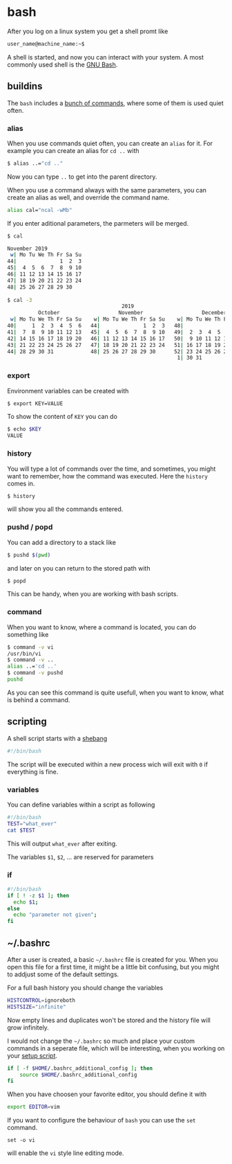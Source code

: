 # bash

After you log on a linux system you get a shell promt like

```bash
user_name@machine_name:~$
```

A shell is started, and now you can interact with your system.
A most commonly used shell is the [GNU Bash][bash].

## buildins

The `bash` includes a [bunch of commands][buildin], where some of them is used quiet often.

### alias 

When you use commands quiet often, you can create an `alias` for it.
For example you can create an alias for `cd ..` with

```bash
$ alias ..="cd .." 
```

Now you can type `..` to get into the parent directory.

When you use a command always with the same parameters, you can create an alias as well, 
and override the command name.

```bash
alias cal="ncal -wMb"
```

If you enter aditional parameters, the parmeters will be merged.

```bash
$ cal

November 2019        
 w| Mo Tu We Th Fr Sa Su   
44|              1  2  3   
45|  4  5  6  7  8  9 10   
46| 11 12 13 14 15 16 17   
47| 18 19 20 21 22 23 24   
48| 25 26 27 28 29 30      
                                  
$ cal -3
                                     2019
          October                   November                   December           
 w| Mo Tu We Th Fr Sa Su    w| Mo Tu We Th Fr Sa Su    w| Mo Tu We Th Fr Sa Su   
40|     1  2  3  4  5  6   44|              1  2  3   48|                    1   
41|  7  8  9 10 11 12 13   45|  4  5  6  7  8  9 10   49|  2  3  4  5  6  7  8   
42| 14 15 16 17 18 19 20   46| 11 12 13 14 15 16 17   50|  9 10 11 12 13 14 15   
43| 21 22 23 24 25 26 27   47| 18 19 20 21 22 23 24   51| 16 17 18 19 20 21 22   
44| 28 29 30 31            48| 25 26 27 28 29 30      52| 23 24 25 26 27 28 29   
                                                       1| 30 31             
```

### export

Environment variables can be created with

```bash
$ export KEY=VALUE 
```

To show the content of `KEY` you can do

```bash
$ echo $KEY
VALUE
```

### history

You will type a lot of commands over the time, and sometimes, you might want to remember, how the command was executed.
Here the `history` comes in. 

```bash
$ history 
```

will show you all the commands entered. 

### pushd / popd

You can add a directory to a stack like

```bash
$ pushd $(pwd) 
```

and later on you can return to the stored path with

```bash
$ popd 
```

This can be handy, when you are working with bash scripts.


### command

When you want to know, where a command is located, you can do something like

```bash
$ command -v vi
/usr/bin/vi
$ command -v ..
alias ..='cd ..'
$ command -v pushd
pushd
```

As you can see this command is quite usefull, when you want to know, what is behind a command.

## scripting

A shell script starts with a [shebang][shebang] 

```bash
#!/bin/bash
```

The script will be executed within a new process wich will exit with `0` if everything is fine.

### variables

You can define variables within a script as following

```bash
#!/bin/bash
TEST="what_ever"
cat $TEST
```

This will output `what_ever` after exiting. 

The variables `$1`, `$2`, ... are reserved for parameters

### if

```bash
#!/bin/bash
if [ ! -z $1 ]; then
  echo $1;
else
  echo "parameter not given";
fi
```

<!--
### case

### while

### exit

-->

## ~/.bashrc

After a user is created, a basic `~/.bashrc` file is created for you. 
When you open this file for a first time, it might be a little bit confusing,
but you might to addjust some of the default settings.

For a full bash history you should change the variables

```bash
HISTCONTROL=ignoreboth
HISTSIZE="infinite"
```

Now empty lines and duplicates won't be stored and the history file will grow infinitely.

I would not change the `~/.bashrc` so much and place your custom commands in a seperate file,
which will be interesting, when you working on your [setup script][setup].

```bash
if [ -f $HOME/.bashrc_additional_config ]; then
    source $HOME/.bashrc_additional_config
fi
```

When you have choosen your favorite editor, you should define it with

```bash
export EDITOR=vim
```

If you want to configure the behaviour of `bash` you can use the `set` command.

```
set -o vi
```

will enable the `vi` style line editing mode.

[bash]: https://www.gnu.org/software/bash/
[shebang]: https://en.wikipedia.org/wiki/Shebang_(Unix)
[buildin]: http://manpages.ubuntu.com/manpages/bionic/man7/bash-builtins.7.html
[setup]: /environment/setup.html
